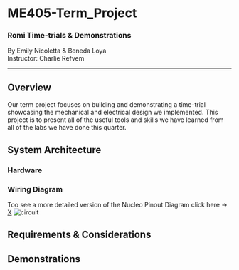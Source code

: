 # ME405-Term_Project
### Romi Time-trials & Demonstrations
By Emily Nicoletta & Beneda Loya <br/>Instructor: Charlie Refvem<br/> 
***
## Overview
Our term project focuses on building and demonstrating a time-trial showcasing the mechanical and electrical design we implemented. This project is to present all of the useful tools and skills we have learned from all of the labs we have done this quarter. 
## System Architecture 
### Hardware
### Wiring Diagram
Too see a more detailed version of the Nucleo Pinout Diagram click here -> [X](https://os.mbed.com/platforms/ST-Nucleo-L476RG/#microcontroller-features)
![circuit](https://github.com/user-attachments/assets/f66a9238-a684-49f4-97ae-08b2e2db9ae0) <br/>

## Requirements & Considerations <br/> 

## Demonstrations <br/> 

